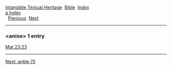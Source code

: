 [Intangible Textual Heritage](../../index)  [Bible](../index) 
[Index](index)   
[a Index](_a_)  
  [Previous](c00550)  [Next](c00552) 

------------------------------------------------------------------------

### &lt;anise&gt; 1 entry

[Mat 23:23](../kjv/mat023.htm#023)  

------------------------------------------------------------------------

[Next: ankle (1)](c00552)

